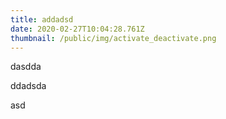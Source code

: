```yaml
---
title: addadsd
date: 2020-02-27T10:04:28.761Z
thumbnail: /public/img/activate_deactivate.png
---
```

dasdda

ddadsda

asd
